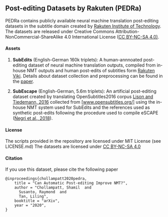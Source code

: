 ## Post-editing Datasets by Rakuten  (PEDRa)

PEDRa contains publicly available neural machine translation post-editing datasets in the subtitle domain created by [Rakuten Institute of Technology](https://rit.rakuten.co.jp/). The datasets are released under Creative Commons Attribution-NonCommercial-ShareAlike 4.0 International License ([CC BY-NC-SA 4.0)](https://creativecommons.org/licenses/by-nc-sa/4.0/). 

#### Assets

1. **SubEdits** (English-German 160k triplets): A human-annnoated post-editing dataset of neural machine translation outputs, compiled from in-house NMT outputs and human post-edits of subtitles form [Rakuten Viki](https://www.viki.com/). Details about dataset collection and preprocessing can be found in the [paper](https://arxiv.com/pdf/XXX.XXXX).

2. **SubEscape** (English-German, 5.6m triplets): An artificial post-editing dataset created by translating OpenSubtitles2016 corpus [Lison and Tiedemann, 2016](http://www.lrec-conf.org/proceedings/lrec2016/pdf/947_Paper.pdf) collected from [www.opensubtitles.org/] using the in-house NMT system used for SubEdits and the references used as synthetic post-edits following the procedure used to compile eSCAPE ([Negri et al., 2018](https://www.aclweb.org/anthology/L18-1004.pdf)).


#### License
The scripts provided in the repository are licensed under MIT License (see LICENSE.md)
The datasets are licensed under [CC BY-NC-SA 4.0](https://creativecommons.org/licenses/by-nc-sa/4.0/)

#### Citation
If you use this dataset, please cite the following paper
```
@inproceedings{chollampatt2020pedra,
    title = "Can Automatic Post-editing Improve NMT?",
    author = "Chollampatt, Shamil  and
      Susanto, Raymond  and
      Tan, Liling",
    booktitle = "arXiv",
    year = "2020",
}
```

